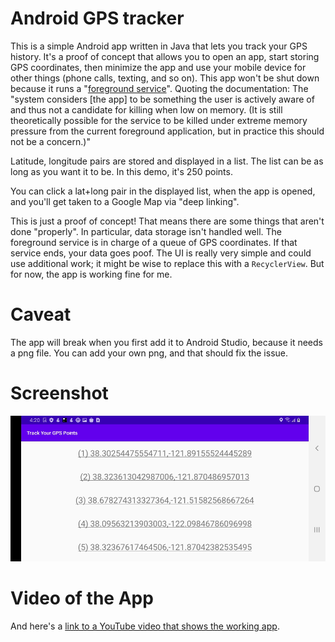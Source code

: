 # Android GPS tracker

This is a simple Android app written in Java that lets you track your GPS history. It's a proof of concept that allows you to open an app, start storing GPS coordinates, then minimize the app and use your mobile device for other things (phone calls, texting, and so on). This app won't be shut down because it runs a "[foreground service](https://developer.android.com/reference/android/app/Service)". Quoting the documentation:
The "system considers [the app] to be something the user is actively aware of and thus not a candidate for killing when low on memory. (It is still theoretically possible for the service to be killed under extreme memory pressure from the current foreground application, but in practice this should not be a concern.)"

Latitude, longitude pairs are stored and displayed in a list. The list can be as long as you want it to be. In this demo, it's 250 points.

You can click a lat+long pair in the displayed list, when the app is opened, and you'll get taken to a Google Map via "deep linking".

This is just a proof of concept! That means there are some things that aren't done "properly". In particular, data storage isn't handled well. The foreground service is in charge of a queue of GPS coordinates. If that service ends, your data goes poof. The UI is really very simple and could use additional work; it might be wise to replace this with a `RecyclerView`. But for now, the app is working fine for me.

# Caveat

The app will break when you first add it to Android Studio, because it needs a png file. You can add your own png, and that should fix the issue.

# Screenshot

![GPS tracker app](https://github.com/fullStackOasis/demo-gps-tracking-foreground/raw/master/gpstrackerservice-screenshot.png)

# Video of the App

And here's a [link to a YouTube video that shows the working app](https://www.youtube.com/watch?v=ztup0Iv0fUU).
